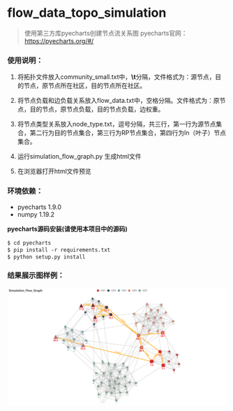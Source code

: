 # flow_data_topo_simulation
> 使用第三方库pyecharts创建节点流关系图
> pyecharts官网： https://pyecharts.org/#/

### 使用说明：

1. 将拓扑文件放入community_small.txt中，**\t**分隔，文件格式为：源节点，目的节点，原节点所在社区，目的节点所在社区。
   
2. 将节点负载和边负载关系放入flow_data.txt中，空格分隔。文件格式为：原节点，目的节点，原节点负载，目的节点负载，边权重。
   
3. 将节点类型关系放入node_type.txt，逗号分隔，共三行，第一行为源节点集合，第二行为目的节点集合，第三行为RP节点集合，第四行为ln（叶子）节点集合。
   
4. 运行simulation_flow_graph.py 生成html文件
   
5. 在浏览器打开html文件预览

### 环境依赖：
- pyecharts 1.9.0
- numpy 1.19.2

**pyecharts源码安装(请使用本项目中的源码)**
```shell
$ cd pyecharts
$ pip install -r requirements.txt
$ python setup.py install
```


### 结果展示图样例：
![img.png](img.png)